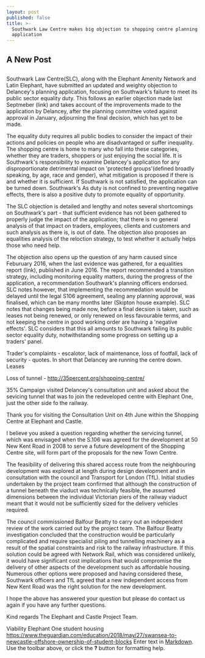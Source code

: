 ```yaml
---
layout: post
published: false
title: >-
  Southwark Law Centre makes big objection to shopping centre planning
  application
---
```

## A New Post
## 
Southwark Law Centre(SLC), along with the Elephant Amenity Network and Latin Elephant, have submitted an updated and weighty objection to Delancey's planning application, focusing on Southwark's failure to meet its public sector equality duty.  This follows an earlier objection made last Septmeber (link) and takes account of the improvements made to the application by Delancey, after the planning committee voted against approval in January, adjourning the final decision, which has yet to be made.

The equality duty requires all public bodies to consider the impact of their actions and policies on people who are disadvantaged or suffer inequality.  The shopping centre is home to many who fall into these categories, whether they are traders, shoppers or just enjoying the social life.  It is Southwark's responsibility to examine Delancey's application for any disproportionate detrimental impact on 'protected groups'(defined broadly speaking, by age, race and gender), what mitigation is proposed if there is and whether it is sufficient.  If Southwark is not satisfied, the application can be turned down.  Southwark's As  duty is not confined to preventing negative effects, there is also a positive duty to promote equality of opportunity.

The SLC objection is detailed and lengthy and notes several shortcomings on Southwark's part - that sufficient evidence has not been gathered to properly judge the impact of the application; that there is no general analysis of that impact on traders, employees, clients and customers and such analysis as there is, is out of date. The objection also proposes an equalities analysis of the reloction strategy, to test whether it actually helps those who need help.

The objection also opens up the question of any harm caused since Feburuary 2016, when the last evidence was gathered, for a equalities report (link), published in June 2016.  The report recommended a transition strategy, including monitoring equality matters, during the progress of the application, a recommendation Southwark's planning officers endorsed.  SLC notes however, that implementing the recommedation would be delayed until the legal S106 agreement, sealing any planning approval, was finalised, which can be many months later (Skipton house example). SLC notes that changes being made now, before a final decsion is taken, such as leases not being renewed, or only renewed on less favourable terms, and not keeping the centre in good working order are having a 'negative effects'.  SLC considers that this all amounts to Southwark failing its public sector equality duty, notwithstanding some progress on setting up a traders' panel.  



Trader's complaints - escalotor, lack of maintenance, loss of footfall, lack of security - quotes.  In short that Delancey are running the centre down.  Leases

Loss of tunnel - http://35percent.org/shopping-centre/

35% Campaign visited Delancey's consultation unit and asked about the sevicing tunnel that was to join the redeveloped centre with Elephant One, just the other side fo the railway.

Thank you for visiting the Consultation Unit on 4th June within the Shopping Centre at Elephant and Castle. 

I believe you asked a question regarding whether the servicing tunnel, which was envisaged when the S.106 was agreed for the development at 50 New Kent Road in 2008 to serve a future development of the Shopping Centre site, will form part of the proposals for the new Town Centre.

The feasibility of delivering this shared access route from the neighbouring development was explored at length during design development and in consultation with the council and Transport for London (TfL). Initial studies undertaken by the project team confirmed that although the construction of a tunnel beneath the viaduct was technically feasible, the assumed dimensions between the individual Victorian piers of the railway viaduct meant that it would not be sufficiently sized for the delivery vehicles required. 

The council commissioned Balfour Beatty to carry out an independent review of the work carried out by the project team. The Balfour Beatty investigation concluded that the construction would be particularly complicated and require specialist piling and tunnelling machinery as a result of the spatial constraints and risk to the railway infrastructure. If this solution could be agreed with Network Rail, which was considered unlikely, it would have significant cost implications that would compromise the delivery of other aspects of the development such as affordable housing. Numerous other options were proposed and having considered these, Southwark officers and TfL agreed that a new independent access from New Kent Road was the right solution for the new development.

I hope the above has answered your question but please do contact us again if you have any further questions.

Kind regards
The Elephant and Castle Project Team.

Viability
Elephant One student housing https://www.theguardian.com/education/2018/may/27/swansea-to-newcastle-offshore-ownership-of-student-blocks
Enter text in [Markdown](http://daringfireball.net/projects/markdown/). Use the toolbar above, or click the **?** button for formatting help.
